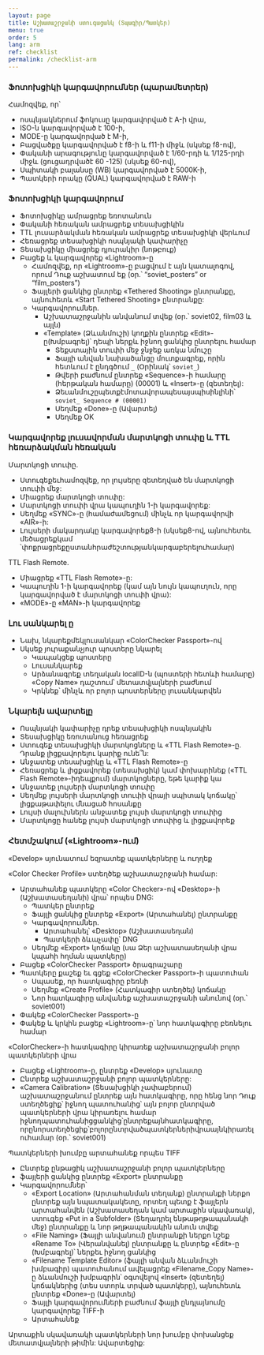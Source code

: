 ```yaml
---
layout: page
title: Աշխատաշրջանի ստուգացանկ (Տպագիր/Պատկեր)
menu: true
order: 5
lang: arm
ref: checklist
permalink: /checklist-arm
---
```


### Ֆոտոխցիկի կարգավորումներ (պարամետրեր)

Համոզվեք, որ՝
* ոսպնյակներում ֆոկուսը կարգավորված է A-ի վրա,
* ISO-ն կարգավորված է 100-ի,
* MODE-ը կարգավորված է  M-ի,
* Բացվածքը կարգավորված է f8-ի և f11-ի միջև (սկսեք f8-ով),
* Փականի արագությունը կարգավորված է 1/60-րդի և 1/125-րդի  միջև (ցուցադրվածէ 60 -125) (սկսեք 60-ով),
* Սպիտակի բալանսը (WB) կարգավորված է 5000K-ի,
* Պատկերի որակը (QUAL) կարգավորված է RAW-ի

### Ֆոտոխցիկի կարգավորում

* Ֆոտոխցիկը ամրացրեք եռոտանուն
* Փականի հեռական ամրացրեք տեսախցիկին
* TTL լուսարձակման հեռական ամրացրեք տեսախցիկի վերևում
* Հեռացրեք տեսախցիկի ոսպնյակի կափարիչը
* Տեսախցիկը միացրեք դյուրակիր (նոթբուք)
* Բացեք և կարգավորեք «Lightroom»-ը
  * Համոզվեք, որ «Lightroom»-ը բացվում է այն կատալոգով, որում Դուք աշխատում եք (օր.՝ “soviet_posters” or “film_posters”)
  * Ֆայլերի ցանկից ընտրեք «Tethered Shooting» ընտրանքը, այնուհետև «Start Tethered Shooting» ընտրանքը:
  * Կարգավորումներ.
    * Աշխատաշրջանին անվանում տվեք (օր.՝ soviet02, film03 և այլն)
    * «Template» (Ձևանմուշի) կողքին ընտրեք «Edit»-ը(Խմբագրել)՝ դեպի ներքև իջնող ցանկից ընտրելու համար
      * Տեքստային տուփի մեջ ջնջեք առկա նմուշը
      * Ֆայլի անվան նախածանցը մուտքագրեք, որին հետևում է ընդգծում `_` (Օրինակ՝ `soviet_`)
      * Թվերի բաժնում ընտրեք «Sequence»-ի համարը (հերթական համարը) (00001) և «Insert»-ը (զետեղել):
      * Ձեւանմուշըպետքէմոտավորապեսայսպիսինլինի՝ `soviet_ Sequence # (00001)`
      * Սեղմեք «Done»-ը (Ավարտել)
      * Սեղմեք OK

### Կարգավորեք լուսավորման մարտկոցի տուփը և TTL հեռարձակման հեռական

Մարտկոցի տուփը.
* Ստուգեքեւհամոզվեք, որ լույսերը զետեղված են մարտկոցի տուփի մեջ:
* Միացրեք մարտկոցի տուփը:
* Մարտկոցի տուփի վրա կապուղին 1-ի կարգավորեք:
* Սեղմեք «SYNC»-ը (համաժամեցում) մինչև որ կարգավորվի «AIR»-ի:
* Լույսերի մակարդակը կարգավորեք8-ի (սկսեք8-ով, այնուհետեւ մեծացրեքկամ ՝փոքրացրեքըստանհրաժեշտությանկարգաբերելուհամար)

TTL Flash Remote.
* Միացրեք «TTL Flash Remote»-ը:
* Կապուղին 1-ի կարգավորեք (կամ այն նույն կապուղուն, որը կարգավորված է մարտկոցի տուփի վրա):
* «MODE»-ը  «MAN»-ի կարգավորեք

### Լու սանկարել ը

  * Նախ, նկարեքմեկլուսանկար «ColorChecker Passport»-ով
  * Սկսեք յուրաքանչյուր պոստերը նկարել
    * Կապակցեք պոստերը
    * Լուսանկարեք
    * Արձանագրեք տեղական localID-ն (պոստերի հետևի համարը) «Copy Name» դաշտում՝ մետատվյալների բաժնում
    * Կրկնեք՝ մինչև որ բոլոր պոստերները լուսանկարվեն

### Նկարելն ավարտելը

* Ոսպնյակի կափարիչը դրեք տեսախցիկի ոսպնյակին
* Տեսախցիկը եռոտանուց հեռացրեք
* Ստուգեք տեսախցիկի մարտկոցները և «TTL Flash Remote»-ը. Դրանք լիցքավորելու կարիք ունե՞ն:
* Անջատեք տեսախցիկը և «TTL Flash Remote»-ը
* Հեռացրեք և լիցքավորեք (տեսախցիկ) կամ փոխարինեք («TTL Flash Remote»-իդեպքում) մարտկոցները, եթե կարիք կա
* Անջատեք լույսերի մարտկոցի տուփը
* Սեղմեք լույսերի մարտկոցի տուփի վրայի սպիտակ կոճակը՝ լիցքաթափելու մնացած հոսանքը
* Լույսի մալուխներն անջատեք լույսի մարտկոցի տուփից
* Մարտկոցը հանեք լույսի մարտկոցի տուփից և լիցքավորեք

### Հետմշակում («Lightroom»-ում)

«Develop» սյունատում եզրատեք պատկերները և ուղղեք

«Color Checker Profile» ստեղծեք աշխատաշրջանի համար:
* Արտահանեք պատկերը «Color Checker»-ով «Desktop»-ի (Աշխատասեղանի) վրա՝ որպես DNG:
  * Պատկեր ընտրեք
  * Ֆայլի ցանկից ընտրեք «Export» (Արտահանել) ընտրանքը
  * Կարգավորումներ.
  	* Արտահանել՝ «Desktop» (Աշխատասեղան)
  	* Պատկերի ձևաչափը՝ DNG
  * Սեղմեք «Export» կոճակը (սա Ձեր աշխատասեղանի վրա կպահի հղման պատկերը)
* Բացեք «ColorChecker Passport» ծրագրաշարը
* Պատկերը քաշեք եւ գցեք «ColorChecker Passport»-ի պատուհան
  * Սպասեք, որ հատկագիրը բեռնի
  * Սեղմեք «Create Profile» (Հատկագիր ստեղծել) կոճակը
  * Նոր հատկագիրը անվանեք աշխատաշրջանի անունով (օր.՝ soviet001)
* Փակեք «ColorChecker Passport»-ը
* Փակեք և կրկին բացեք «Lightroom»-ը՝ նոր հատկագիրը բեռնելու համար

«ColorChecker»-ի հատկագիրը կիրառեք աշխատաշրջանի բոլոր պատկերների վրա
* Բացեք «Lightroom»-ը, ընտրեք «Develop» սյունատը
* Ընտրեք աշխատաշրջանի բոլոր պատկերները:
* «Camera Calibration» (Տեսախցիկի չափաբերում) աշխատաշրջանում ընտրեք այն հատկագիրը, որը հենց նոր Դուք ստեղծեցիք՝ իջնող պատուհանից՝ այն բոլոր ընտրված պատկերների վրա կիրառելու համար իջնողպատուհանիցցանկից՝ընտրեքայնհատկագիրը, որընորստեղծեցիք՝բոլորընտրվածպատկերներիվրաայնկիրառելուհամար (օր.՝ soviet001)

Պատկերների խումբը արտահանեք որպես TIFF
* Ընտրեք ընթացիկ աշխատաշրջանի բոլոր պատկերները
* ֆայլերի ցանկից ընտրեք «Export» ընտրանքը
* Կարգավորումներ՝
	* «Export Location» (Արտահանման տեղանք) ընտրանքի ներքո ընտրեք այն նպատակակետը, որտեղ պետք է ֆայլերն արտահանվեն (Աշխատասեղան կամ արտաքին սկավառակ), ստուգեք «Put in a Subfolder» (Տեղադրել ենթաթղթապանակի մեջ) ընտրանքը և նոր թղթապանակին անուն տվեք
	* «File Naming» (Ֆայլի անվանում) ընտրանքի ներքո նշեք «Rename To» (Վերանվանել) ընտրանքը և ընտրեք «Edit»-ը (Խմբագրել)՝ ներքեւ իջնող ցանկից
	* «Filename Template Editor» (ֆայլի անվան ձևանմուշի խմբագիր) պատուհանում ավելացրեք «Filename_Copy Name»-ը ձևանմուշի խմբագրին՝ օգտվելով «Insert» (զետեղել) կոճակներից (տես ստորև տրված պատկերը), այնուհետև ընտրեք «Done»-ը (Ավարտել)
	* Ֆայլի կարգավորումների բաժնում ֆայլի ընդլայնումը կարգավորեք TIFF-ի
	* Արտահանեք

Արտաքին սկավառակի պատկերների նոր խումբը փոխանցեք մետատվյալների թիմին: Ավարտեցիք:
